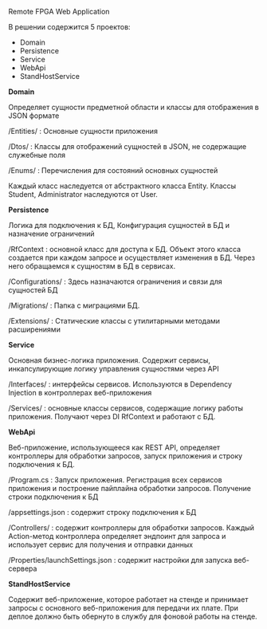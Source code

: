 Remote FPGA Web Application

В решении содержится 5 проектов:

-   Domain
-   Persistence
-   Service
-   WebApi
-   StandHostService

**Domain**

Определяет сущности предметной области и классы для отображения в JSON формате

/Entities/ : Основные сущности приложения

/Dtos/ : Классы для отображений сущностей в JSON, не содержащие служебные поля

/Enums/ : Перечисления для состояний основных сущностей

Каждый класс наследуется от абстрактного класса Entity.
Классы Student, Administrator наследуются от User.

**Persistence**

Логика для подключения к БД, Конфигурация сущностей в БД и назначение ограничений

/RfContext : основной класс для доступа к БД. Объект этого класса создается при каждом запросе и осуществляет изменения в БД. Через него обращаемся к сущностям в БД в сервисах.

/Configurations/ : Здесь назначаются ограничения и связи для сущностей БД

/Migrations/ : Папка с миграциями БД.

/Extensions/ : Статические классы с утилитарными методами расширениями

**Service**

Основная бизнес-логика приложения. Содержит сервисы, инкапсулирующие логику управления сущностями через API

/Interfaces/ : интерфейсы сервисов. Используются в Dependency Injection в контроллерах веб-приложения

/Services/ : основные классы сервисов, содержащие логику работы приложения. Получают через DI RfContext и работают с БД.

**WebApi**

Веб-приложение, использующееся как REST API, определяет контроллеры для обработки запросов, запуск приложения и строку подключения к БД.

/Program.cs : Запуск приложения. Регистрация всех сервисов приложения и построение пайплайна обработки запросов. Получение строки подключения к БД

/appsettings.json : содержит строку подключения к БД

/Controllers/ : содержит контроллеры для обработки запросов. Каждый Action-метод контроллера определяет эндпоинт для запроса и использует сервис для получения и отправки данных

/Properties/launchSettings.json : содержит настройки для запуска веб-сервера

**StandHostService**

Содержит веб-приложение, которое работает на стенде и
принимает запросы с основного веб-приложения для передачи их плате. При деплое
должно быть обернуто в службу для фоновой работы на стенде.
